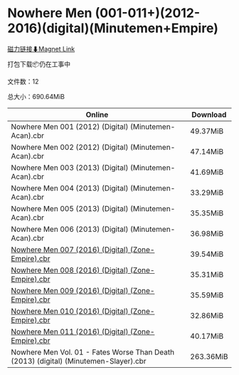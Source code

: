 # Nowhere Men (001-011+)(2012-2016)(digital)(Minutemen+Empire)

[磁力链接⬇Magnet Link](magnet:?xt=urn:btih:1c08027e36cd3b690bd29324232a6462c298432e&dn=Nowhere%20Men%20%28001-011%2B%29%282012-2016%29%28digital%29%28Minutemen%2BEmpire%29)

打包下载📦仍在工事中

文件数：12

总大小：690.64MiB

Online | Download
--- | ---
Nowhere Men 001 (2012) (Digital) (Minutemen-Acan).cbr | 49.37MiB
Nowhere Men 002 (2012) (Digital) (Minutemen-Acan).cbr | 47.14MiB
Nowhere Men 003 (2013) (Digital) (Minutemen-Acan).cbr | 41.69MiB
Nowhere Men 004 (2013) (Digital) (Minutemen-Acan).cbr | 33.29MiB
Nowhere Men 005 (2013) (Digital) (Minutemen-Acan).cbr | 35.35MiB
Nowhere Men 006 (2013) (Digital) (Minutemen-Acan).cbr | 36.98MiB
[Nowhere Men 007 (2016) (Digital) (Zone-Empire).cbr](https://github.com/alicewish/markdown/blob/master/comic/Nowhere-Men-007-2016-Digital-Zone-Empire-cbr.md) | 39.54MiB
[Nowhere Men 008 (2016) (Digital) (Zone-Empire).cbr](https://github.com/alicewish/markdown/blob/master/comic/Nowhere-Men-008-2016-Digital-Zone-Empire-cbr.md) | 35.31MiB
[Nowhere Men 009 (2016) (Digital) (Zone-Empire).cbr](https://github.com/alicewish/markdown/blob/master/comic/Nowhere-Men-009-2016-Digital-Zone-Empire-cbr.md) | 35.59MiB
[Nowhere Men 010 (2016) (Digital) (Zone-Empire).cbr](https://github.com/alicewish/markdown/blob/master/comic/Nowhere-Men-010-2016-Digital-Zone-Empire-cbr.md) | 32.86MiB
[Nowhere Men 011 (2016) (Digital) (Zone-Empire).cbr](https://github.com/alicewish/markdown/blob/master/comic/Nowhere-Men-011-2016-Digital-Zone-Empire-cbr.md) | 40.17MiB
Nowhere Men Vol. 01 - Fates Worse Than Death (2013) (digital) (Minutemen-Slayer).cbr | 263.36MiB